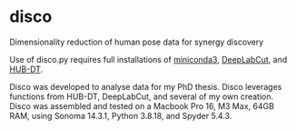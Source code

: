 # disco
Dimensionality reduction of human pose data for synergy discovery

Use of disco.py requires full installations of [miniconda3](https://docs.anaconda.com/free/miniconda/miniconda-install/), [DeepLabCut](https://deeplabcut.github.io/DeepLabCut/docs/installation.html), and [HUB-DT](https://github.com/Loken85/HUB_DT).

Disco was developed to analyse data for my PhD thesis. Disco leverages functions from HUB-DT, DeepLabCut, and several of my own creation. Disco was assembled and tested on a Macbook Pro 16, M3 Max, 64GB RAM, using Sonoma 14.3.1, Python 3.8.18, and Spyder 5.4.3. 
